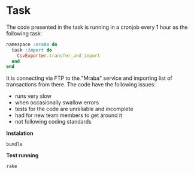 Task
=====

The code presented in the task is running in a cronjob every 1 hour as the following task:

```ruby
namespace :mraba do
  task :import do
    CsvExporter.transfer_and_import
  end
end
```

It is connecting via FTP to the "Mraba" service and importing list of transactions from there. The code have the following issues:

* runs very slow
* when occasionally swallow errors
* tests for the code are unreliable and incomplete
* had for new team members to get around it
* not following coding standards

__Instalation__

```
bundle
```

__Test running__
```
rake
```
